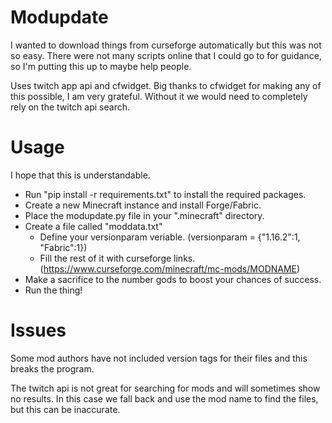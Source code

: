 # Modupdate
I wanted to download things from curseforge automatically but this was not so easy.
There were not many scripts online that I could go to for guidance, so I'm putting this up to maybe help people.

Uses twitch app api and cfwidget.
Big thanks to cfwidget for making any of this possible, I am very grateful.
Without it we would need to completely rely on the twitch api search.

# Usage
I hope that this is understandable.
- Run "pip install -r requirements.txt" to install the required packages.
- Create a new Minecraft instance and install Forge/Fabric.
- Place the modupdate.py file in your ".minecraft" directory.
- Create a file called "moddata.txt"
  - Define your versionparam veriable. (versionparam = {"1.16.2":1, "Fabric":1})
  - Fill the rest of it with curseforge links. (https://www.curseforge.com/minecraft/mc-mods/MODNAME)
- Make a sacrifice to the number gods to boost your chances of success.
- Run the thing!

# Issues
Some mod authors have not included version tags for their files and this breaks the program.

The twitch api is not great for searching for mods and will sometimes show no results.
In this case we fall back and use the mod name to find the files, but this can be inaccurate.